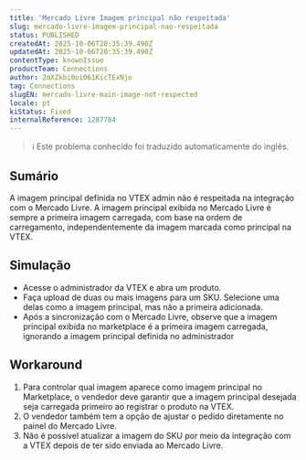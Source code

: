 ```yaml
---
title: 'Mercado Livre Imagem principal não respeitada'
slug: mercado-livre-imagem-principal-nao-respeitada
status: PUBLISHED
createdAt: 2025-10-06T20:35:39.490Z
updatedAt: 2025-10-06T20:35:39.490Z
contentType: knownIssue
productTeam: Connections
author: 2mXZkbi0oi061KicTExNjo
tag: Connections
slugEN: mercado-livre-main-image-not-respected
locale: pt
kiStatus: Fixed
internalReference: 1287784
---
```


>ℹ️ Este problema conhecido foi traduzido automaticamente do inglês.

## Sumário


A imagem principal definida no VTEX admin não é respeitada na integração com o Mercado Livre.
A imagem principal exibida no Mercado Livre é sempre a primeira imagem carregada, com base na ordem de carregamento, independentemente da imagem marcada como principal na VTEX.

## Simulação



- Acesse o administrador da VTEX e abra um produto.
- Faça upload de duas ou mais imagens para um SKU. Selecione uma delas como a imagem principal, mas não a primeira adicionada.
- Após a sincronização com o Mercado Livre, observe que a imagem principal exibida no marketplace é a primeira imagem carregada, ignorando a imagem principal definida no administrador
## Workaround



1. Para controlar qual imagem aparece como imagem principal no Marketplace, o vendedor deve garantir que a imagem principal desejada seja carregada primeiro ao registrar o produto na VTEX.
2. O vendedor também tem a opção de ajustar o pedido diretamente no painel do Mercado Livre.
3. Não é possível atualizar a imagem do SKU por meio da integração com a VTEX depois de ter sido enviada ao Mercado Livre.



